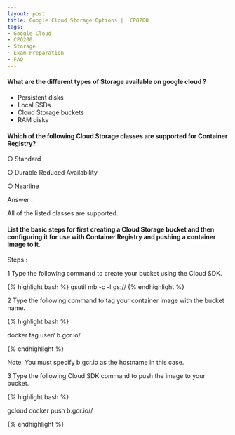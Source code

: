 ```yaml
---
layout: post
title: Google Cloud Storage Options |  CPO200
tags:
- Google Cloud
- CPO200
- Storage 
- Exam Preparation
- FAQ
---
```



#### What are the different types of Storage available on google cloud ? 

- Persistent disks	
- Local SSDs	
- Cloud Storage buckets	
- RAM disks

#### Which of the following Cloud Storage classes are supported for Container Registry?

○ Standard

○ Durable Reduced Availability

○ Nearline

Answer :

All of the listed classes are supported.

#### List the basic steps for first creating a Cloud Storage bucket and then configuring it for use with Container Registry and pushing a container image to it.

Steps :

1 Type the following command to create your bucket using the Cloud SDK.

{% highlight bash %}
gsutil mb -c <bucketclass> -l <bucketlocation> gs://<bucketname>
{% endhighlight %}

2 Type the following command to tag your container image with the bucket name.

{% highlight bash %}

docker tag user/<imagename> b.gcr.io/<bucketname>

{% endhighlight %}

Note: You must specify b.gcr.io as the hostname in this case.

3 Type the following Cloud SDK command to push the image to your bucket.

{% highlight bash %}

gcloud docker push b.gcr.io/<bucketname>/<imagename>

{% endhighlight %}
